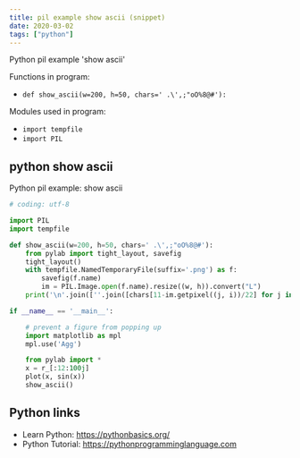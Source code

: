 ```yaml
---
title: pil example show ascii (snippet)
date: 2020-03-02
tags: ["python"]
---
```

Python pil example 'show ascii'

Functions in program: 
* `def show_ascii(w=200, h=50, chars=' .\',;"oO%8@#'):`

Modules used in program: 
* `import tempfile`
* `import PIL`

## python show ascii

Python pil example: show ascii

```python
# coding: utf-8

import PIL
import tempfile

def show_ascii(w=200, h=50, chars=' .\',;"oO%8@#'):
    from pylab import tight_layout, savefig
    tight_layout()
    with tempfile.NamedTemporaryFile(suffix='.png') as f:
        savefig(f.name)
        im = PIL.Image.open(f.name).resize((w, h)).convert("L")
    print('\n'.join([''.join([chars[11-im.getpixel((j, i))/22] for j in range(im.size[0])]) for i in range(im.size[1])]))

if __name__ == '__main__':

    # prevent a figure from popping up
    import matplotlib as mpl
    mpl.use('Agg')

    from pylab import *
    x = r_[:12:100j]
    plot(x, sin(x))
    show_ascii()

```

## Python links

- Learn Python: https://pythonbasics.org/
- Python Tutorial: https://pythonprogramminglanguage.com
